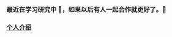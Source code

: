###  最近在学习研究中 🌱，如果以后有人一起合作就更好了。👯
### [个人介绍](https://hyzqacg.github.io/)
<!--
**17396743/17396743** is a ✨ _special_ ✨ repository because its `README.md` (this file) appears on your GitHub profile.

Here are some ideas to get you started:

- 🔭 I’m currently working on ...
- 🌱 I’m currently learning ...
- 👯 I’m looking to collaborate on ...
- 🤔 I’m looking for help with ...
- 💬 Ask me about ...
- 📫 How to reach me: ...
- 😄 Pronouns: ...
- ⚡ Fun fact: ...
-->
